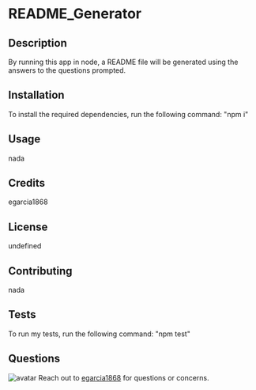 
  # README_Generator

  ## Description 

  By running this app in node, a README file will be generated using the answers to the questions prompted.

  ## Installation

  To install the required dependencies, run the following command: "npm i"

  ## Usage 

  nada

  ## Credits

  egarcia1868

  ## License

  undefined 

  ## Contributing

  nada

  ## Tests

  To run my tests, run the following command: "npm test"

  ## Questions

  <img src="https://avatars3.githubusercontent.com/u/25162871?v=4" alt="avatar" style="width=58px"> Reach out to [egarcia1868](https://github.com/egarcia1868) for questions or concerns.
  